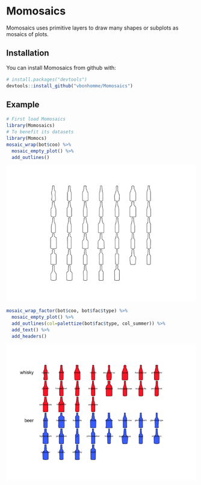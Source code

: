 
<!-- README.md is generated from README.Rmd. Please edit that file -->
Momosaics
=========

Momosaics uses primitive layers to draw many shapes or subplots as mosaics of plots.

Installation
------------

You can install Momosaics from github with:

``` r
# install.packages("devtools")
devtools::install_github("vbonhomme/Momosaics")
```

Example
-------

``` r
# First load Momosaics
library(Momosaics)
# To benefit its datasets
library(Momocs)
mosaic_wrap(bot$coo) %>% 
  mosaic_empty_plot() %>% 
  add_outlines()
```

![](README-outlines-1.png)

``` r
mosaic_wrap_factor(bot$coo, bot$fac$type) %>% 
  mosaic_empty_plot() %>% 
  add_outlines(col=palettize(bot$fac$type, col_summer)) %>% 
  add_text() %>% 
  add_headers()
```

![](README-factor-1.png)
